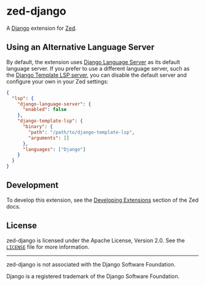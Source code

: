 # zed-django

A [Django](https://djangoproject.com) extension for [Zed](https://zed.dev).

## Using an Alternative Language Server

By default, the extension uses [Django Language Server](https://github.com/joshuadavidthomas/django-language-server) as its default language server. If you prefer to use a different language server, such as the [Django Template LSP server](https://github.com/fourdigits/django-template-lsp), you can disable the default server and configure your own in your Zed settings:

```json
{
  "lsp": {
    "django-language-server": {
      "enabled": false
    },
    "django-template-lsp": {
      "binary": {
        "path": "/path/to/django-template-lsp",
        "arguments": []
      },
      "languages": ["Django"]
    }
  }
}
```

## Development

To develop this extension, see the [Developing Extensions](https://zed.dev/docs/extensions/developing-extensions) section of the Zed docs.

## License

zed-django is licensed under the Apache License, Version 2.0. See the [`LICENSE`](LICENSE) file for more information.

---

zed-django is not associated with the Django Software Foundation.

Django is a registered trademark of the Django Software Foundation.
